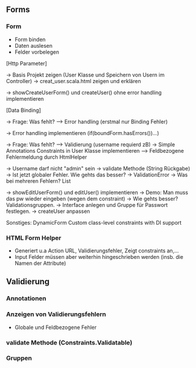 

## Forms

### Form<T>
* Form binden
* Daten auslesen
* Felder vorbelegen

[Http Parameter]


-> Basis Projekt zeigen (User Klasse und Speichern von Usern im Controller)
-> creat_user.scala.html zeigen und erklären

-> showCreateUserForm() und createUser() ohne error handling implementieren

[Data Binding]

-> Frage: Was fehlt? --> Error handling (erstmal nur Binding Fehler)

-> Error handling implementieren (if(boundForm.hasErrors())...)


-> Frage: Was fehlt? --> Validierung (username requierd zB)
-> Simple Annotations Constraints in User Klasse implementieren --> Feldbezogene Fehlermeldung durch HtmlHelper

-> Username darf nicht "admin" sein -> validate Methode (String Rückgabe)
-> Ist jetzt globaler Fehler. Wie gehts das besser? -> ValidationError
-> Was bei mehreren Fehlern? List<ValidationError>


-> showEditUserForm() und editUser() implementieren
-> Demo: Man muss das pw wieder eingeben (wegen dem constraint)
-> Wie gehts besser? Validationsgruppen.
-> Interface anlegen und Gruppe für Passwort festlegen.
-> createUser anpassen



Sonstiges:
DynamicForm
Custom class-level constraints with DI support


### HTML Form Helper
* Generiert u.a Action URL, Validierungsfehler, Zeigt constraints an,...
* Input Felder müssen aber weiterhin hingeschrieben werden (insb. die Namen der Attribute)

## Validierung

### Annotationen


### Anzeigen von Validierungsfehlern
* Globale und Feldbezogene Fehler


### validate Methode (Constraints.Validatable)


### Gruppen
